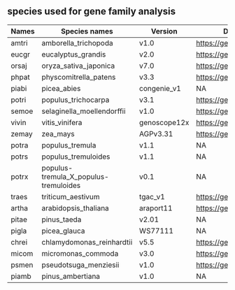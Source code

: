 ## species used for gene family analysis
|	Names	|	Species names	|	Version	|	Download	|	Reference	|
|	-------------	|	-------------	|	-------------	|	-------------	|	-------------	|
|	amtri	|	amborella_trichopoda	|	v1.0	|	https://genome.jgi.doe.gov	|		|
|	eucgr	|	eucalyptus_grandis	|	v2.0	|	https://genome.jgi.doe.gov	|		|
|	orsaj	|	oryza_sativa_japonica	|	v7.0	|	https://genome.jgi.doe.gov	|		|
|	phpat	|	physcomitrella_patens	|	v3.3	|	https://genome.jgi.doe.gov	|		|
|	piabi	|	picea_abies	|	congenie_v1	|	NA	|		|
|	potri	|	populus_trichocarpa	|	v3.1	|	https://genome.jgi.doe.gov	|		|
|	semoe	|	selaginella_moellendorffii	|	v1.0	|	https://genome.jgi.doe.gov	|		|
|	vivin	|	vitis_vinifera	|	genoscope12x	|	https://genome.jgi.doe.gov	|		|
|	zemay	|	zea_mays	|	AGPv3.31	|	https://genome.jgi.doe.gov	|		|
|	potra	|	populus_tremula	|	v1.1	|	NA	|		|
|	potrs	|	populus_tremuloides	|	v1.1	|	NA	|		|
|	potrx	|	populus-tremula_X_populus-tremuloides	|	v0.1	|	NA	|		|
|	traes	|	triticum_aestivum	|	tgac_v1	|	https://genome.jgi.doe.gov	|		|
|	artha	|	arabidopsis_thaliana	|	araport11	|	https://genome.jgi.doe.gov	|		|
|	pitae	|	pinus_taeda	|	v2.01	|	NA	|		|
|	pigla	|	picea_glauca	|	WS77111	|	NA	|		|
|	chrei	|	chlamydomonas_reinhardtii	|	v5.5	|	https://genome.jgi.doe.gov	|		|
|	micom	|	micromonas_commoda	|	v3.0	|	https://genome.jgi.doe.gov	|		|
|	psmen	|	pseudotsuga_menziesii	|	v1.0	|	https://genome.jgi.doe.gov	|		|
|	piamb	|	pinus_ambertiana	|	v1.0	|	NA	|		|
